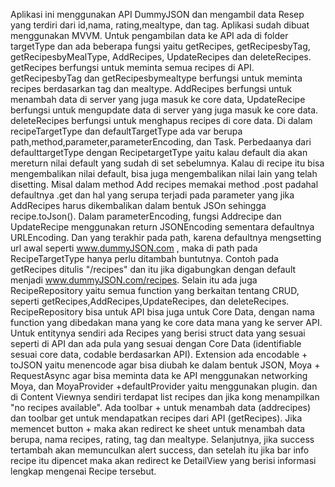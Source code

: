 Aplikasi ini menggunakan API DummyJSON dan mengambil data Resep yang terdiri dari id,nama, rating,mealtype, dan tag. Aplikasi sudah dibuat menggunakan MVVM. Untuk pengambilan data ke API ada di folder targetType dan ada beberapa fungsi yaitu getRecipes, getRecipesbyTag, getRecipesbyMealType, AddRecipes, UpdateRecipes dan deleteRecipes. getRecipes berfungsi untuk meminta semua recipes di API. getRecipesbyTag dan getRecipesbymealtype berfungsi untuk meminta recipes berdasarkan tag dan mealtype. AddRecipes berfungsi untuk menambah data di server yang juga masuk ke core data, UpdateRecipe berfungsi untuk mengupdate data di server yang juga masuk ke core data. deleteRecipes berfungsi untuk menghapus recipes di core data. Di dalam recipeTargetType dan defaultTargetType ada var berupa path,method,parameter,parameterEncoding, dan Task. Perbedaanya dari defaulttargetType dengan RecipetargetType yaitu kalau default dia akan mereturn nilai default yang sudah di set sebelumnya. Kalau di recipe itu bisa mengembalikan nilai default, bisa juga mengembalikan nilai lain yang telah disetting. Misal dalam method Add recipes memakai method .post padahal defaultnya .get dan hal yang serupa terjadi pada parameter yang jika AddRecipes harus dikembalikan dalam bentuk JSOn sehingga recipe.toJson(). Dalam parameterEncoding, fungsi Addrecipe dan UpdateRecipe menggunakan return JSONEncoding sementara defaultnya URLEncoding. Dan yang terakhir pada path, karena defaultnya mengsetting url awal seperti www.dummyJSON.com , maka di path pada RecipeTargetType hanya perlu ditambah buntutnya. Contoh pada getRecipes ditulis "/recipes" dan itu jika digabungkan dengan default menjadi www.dummyJSON.com/recipes.  Selain itu ada juga RecipeRepository yaitu semua function yang berkaitan tentang CRUD, seperti getRecipes,AddRecipes,UpdateRecipes, dan deleteRecipes. RecipeRepository bisa untuk API bisa juga untuk Core Data, dengan nama function yang dibedakan mana yang ke core data mana yang ke server API. Untuk entitynya sendiri ada Recipes yang berisi struct data yang sesuai seperti di API dan ada pula yang sesuai dengan Core Data (identifiable sesuai core data, codable berdasarkan API). Extension ada encodable + toJSON yaitu menencode agar bisa diubah ke dalam bentuk JSON, Moya + RequestAsync agar bisa meminta data ke API menggunakan networking Moya, dan MoyaProvider +defaultProvider yaitu menggunakan plugin. dan di Content Viewnya sendiri terdapat list recipes dan jika kong menampilkan "no recipes available". Ada toolbar + untuk menambah data (addrecipes) dan toolbar get untuk mendapatkan recipes dari API (getRecipes). Jika memencet button + maka akan redirect ke sheet untuk menambah data berupa, nama recipes, rating, tag dan mealtype. Selanjutnya, jika success tertambah akan memunculkan alert success, dan setelah itu jika bar info recipe itu dipencet maka akan redirect ke DetailView yang berisi informasi lengkap mengenai Recipe tersebut.
